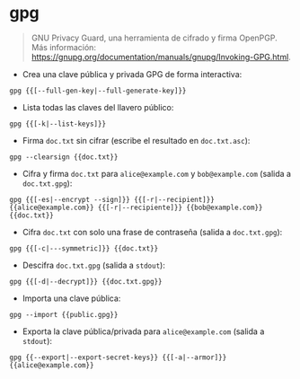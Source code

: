 # gpg

> GNU Privacy Guard, una herramienta de cifrado y firma OpenPGP.
> Más información: <https://gnupg.org/documentation/manuals/gnupg/Invoking-GPG.html>.

- Crea una clave pública y privada GPG de forma interactiva:

`gpg {{[--full-gen-key|--full-generate-key]}}`

- Lista todas las claves del llavero público:

`gpg {{[-k|--list-keys]}}`

- Firma `doc.txt` sin cifrar (escribe el resultado en `doc.txt.asc`):

`gpg --clearsign {{doc.txt}}`

- Cifra y firma `doc.txt` para `alice@example.com` y `bob@example.com` (salida a `doc.txt.gpg`):

`gpg {{[-es|--encrypt --sign]}} {{[-r|--recipient]}} {{alice@example.com}} {{[-r|--recipiente]}} {{bob@example.com}} {{doc.txt}}`

- Cifra `doc.txt` con solo una frase de contraseña (salida a `doc.txt.gpg`):

`gpg {{[-c|---symmetric]}} {{doc.txt}}`

- Descifra `doc.txt.gpg` (salida a `stdout`):

`gpg {{[-d|--decrypt]}} {{doc.txt.gpg}}`

- Importa una clave pública:

`gpg --import {{public.gpg}}`

- Exporta la clave pública/privada para `alice@example.com` (salida a `stdout`):

`gpg {{--export|--export-secret-keys}} {{[-a|--armor]}} {{alice@example.com}}`

